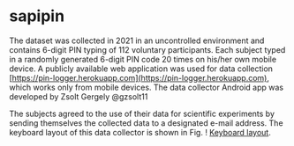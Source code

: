 # sapipin

The dataset was collected in 2021 in an uncontrolled environment and contains 6-digit PIN typing of 112 voluntary participants.
Each subject typed in a randomly generated 6-digit PIN code 20 times on his/her own mobile device.
A publicly available web application was used for data collection [https://pin-logger.herokuapp.com](https://pin-logger.herokuapp.com),
which works only from mobile devices. The data collector Android app was developed by Zsolt Gergely @gzsolt11

The subjects agreed to the use of their data for scientific experiments by sending themselves the collected data to a designated e-mail address.
The keyboard layout of this data collector is shown in Fig. ! [Keyboard layout](/pin_logger.png).